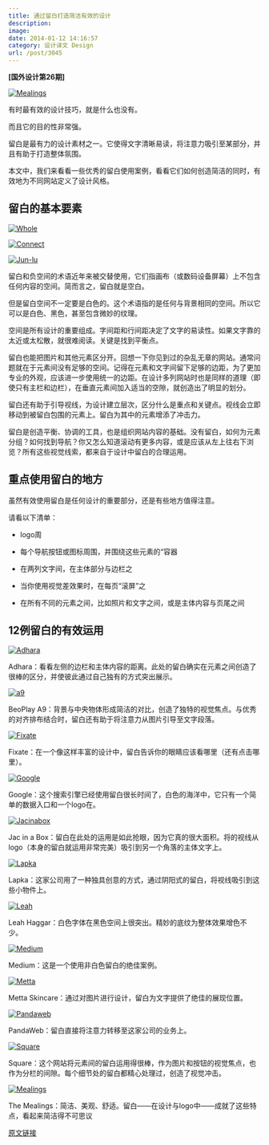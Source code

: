 ```yaml
---
title: 通过留白打造简洁有效的设计
description: 
image: 
date: 2014-01-12 14:16:57
category: 设计译文 Design
url: /post/3045
---
```


**[国外设计第26期]**

[![Mealings](http://designmodo.com/wp-content/uploads/2013/12/mealings.jpg)](http://www.themealings.com.au/)

有时最有效的设计技巧，就是什么也没有。

而且它的目的性非常强。

留白是最有力的设计素材之一。它使得文字清晰易读，将注意力吸引至某部分，并且有助于打造整体氛围。

本文中，我们来看看一些优秀的留白使用案例，看看它们如何创造简洁的同时，有效地为不同网站定义了设计风格。

## 留白的基本要素

[![Whole](http://designmodo.com/wp-content/uploads/2013/12/whole.jpg)](http://wholedesignstudios.com/)

[![Connect](http://designmodo.com/wp-content/uploads/2013/12/connect.jpg)](http://connectmania.com/)

[![Jun-lu](http://designmodo.com/wp-content/uploads/2013/12/jun-lu.jpg)](http://junlu.co/)

留白和负空间的术语近年来被交替使用，它们指画布（或数码设备屏幕）上不包含任何内容的空间。简而言之，留白就是空白。

但是留白空间不一定要是白色的。这个术语指的是任何与背景相同的空间。所以它可以是白色、黑色，甚至包含微妙的纹理。

空间是所有设计的重要组成。字间距和行间距决定了文字的易读性。如果文字靠的太近或太松散，就很难阅读。关键是找到平衡点。

留白也能把图片和其他元素区分开。回想一下你见到过的杂乱无章的网站。通常问题就在于元素间没有足够的空间。记得在元素和文字间留下足够的边距，为了更加专业的外观，应该进一步使用统一的边距。在设计多列网站时也是同样的道理（即使只有主栏和边栏），在垂直元素间加入适当的空隙，就创造出了明显的划分。

留白还有助于引导视线，为设计建立层次，区分什么是重点和关键点。视线会立即移动到被留白包围的元素上。留白为其中的元素增添了冲击力。

留白是创造平衡、协调的工具，也是组织网站内容的基础。没有留白，如何为元素分组？如何找到导航？你又怎么知道滚动有更多内容，或是应该从左上往右下浏览？所有这些视觉线索，都来自于设计中留白的合理运用。

## 重点使用留白的地方

虽然有效使用留白是任何设计的重要部分，还是有些地方值得注意。

请看以下清单：

*   logo周

*   每个导航按钮或图标周围，并围绕这些元素的“容器

*   在两列文字间，在主体部分与边栏之

*   当你使用视觉差效果时，在每页“滚屏”之

*   在所有不同的元素之间，比如照片和文字之间，或是主体内容与页尾之间

## 12例留白的有效运用

[![Adhara](http://designmodo.com/wp-content/uploads/2013/12/adhara.jpg)](http://www.adharany.com/)

Adhara：看看左侧的边栏和主体内容的距离。此处的留白确实在元素之间创造了很棒的区分，并使彼此通过自己独有的方式突出展示。

[![a9](http://designmodo.com/wp-content/uploads/2013/12/a9.jpg)](http://www.beoplay.com/Products/BeoplayA9#magic-touch)

BeoPlay A9：背景与中央物体形成简洁的对比，创造了独特的视觉焦点。与优秀的对齐排布结合时，留白还有助于将注意力从图片引导至文字段落。

[![Fixate](http://designmodo.com/wp-content/uploads/2013/12/fixate.jpg)](http://fixate.it/)

Fixate：在一个像这样丰富的设计中，留白告诉你的眼睛应该看哪里（还有点击哪里）。

[![Google](http://designmodo.com/wp-content/uploads/2013/12/google.jpg)](https://www.google.com/)

Google：这个搜索引擎已经使用留白很长时间了，白色的海洋中，它只有一个简单的数据入口和一个logo在。

[![Jacinabox](http://designmodo.com/wp-content/uploads/2013/12/jac.jpg)](http://jacinabox.com.au/)

Jac in a Box：留白在此处的运用是如此抢眼，因为它真的很大面积。将的视线从logo（本身的留白就运用非常完美）吸引到另一个角落的主体文字上。

[![Lapka](http://designmodo.com/wp-content/uploads/2013/12/lapka.jpg)](https://mylapka.com/)

Lapka：这家公司用了一种独具创意的方式，通过阴阳式的留白，将视线吸引到这些小物件上。

[![Leah](http://designmodo.com/wp-content/uploads/2013/12/leah.jpg)](http://leahhaggar.com/)

Leah Haggar：白色字体在黑色空间上很突出。精妙的底纹为整体效果增色不少。

[![Medium](http://designmodo.com/wp-content/uploads/2013/12/medium.jpg)](http://thisismedium.com/)

Medium：这是一个使用非白色留白的绝佳案例。

[![Metta](http://designmodo.com/wp-content/uploads/2013/12/metta.jpg)](http://www.mettaskincare.com/)

Metta Skincare：通过对图片进行设计，留白为文字提供了绝佳的展现位置。

[![Pandaweb](http://designmodo.com/wp-content/uploads/2013/12/pandaweb.jpg)](http://www.pandaweb.us/)

PandaWeb：留白直接将注意力转移至这家公司的业务上。

[![Square](http://designmodo.com/wp-content/uploads/2013/12/square1.jpg)](https://squareup.com/)

Square：这个网站将元素间的留白运用得很棒，作为图片和按钮的视觉焦点，也作为分栏的间隙。每个细节处的留白都精心处理过，创造了视觉冲击。

[![Mealings](http://designmodo.com/wp-content/uploads/2013/12/mealings.jpg)](http://www.themealings.com.au/)

The Mealings：简洁、美观、舒适。留白——在设计与logo中——成就了这些特点，看起来简洁得不可思议

[原文链接](http://designmodo.com/space-design/)